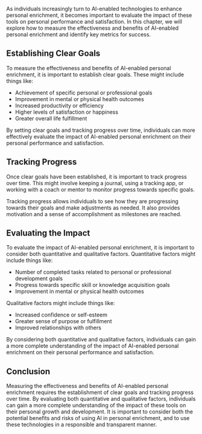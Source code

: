 

As individuals increasingly turn to AI-enabled technologies to enhance personal enrichment, it becomes important to evaluate the impact of these tools on personal performance and satisfaction. In this chapter, we will explore how to measure the effectiveness and benefits of AI-enabled personal enrichment and identify key metrics for success.

Establishing Clear Goals
------------------------

To measure the effectiveness and benefits of AI-enabled personal enrichment, it is important to establish clear goals. These might include things like:

* Achievement of specific personal or professional goals
* Improvement in mental or physical health outcomes
* Increased productivity or efficiency
* Higher levels of satisfaction or happiness
* Greater overall life fulfillment

By setting clear goals and tracking progress over time, individuals can more effectively evaluate the impact of AI-enabled personal enrichment on their personal performance and satisfaction.

Tracking Progress
-----------------

Once clear goals have been established, it is important to track progress over time. This might involve keeping a journal, using a tracking app, or working with a coach or mentor to monitor progress towards specific goals.

Tracking progress allows individuals to see how they are progressing towards their goals and make adjustments as needed. It also provides motivation and a sense of accomplishment as milestones are reached.

Evaluating the Impact
---------------------

To evaluate the impact of AI-enabled personal enrichment, it is important to consider both quantitative and qualitative factors. Quantitative factors might include things like:

* Number of completed tasks related to personal or professional development goals
* Progress towards specific skill or knowledge acquisition goals
* Improvement in mental or physical health outcomes

Qualitative factors might include things like:

* Increased confidence or self-esteem
* Greater sense of purpose or fulfillment
* Improved relationships with others

By considering both quantitative and qualitative factors, individuals can gain a more complete understanding of the impact of AI-enabled personal enrichment on their personal performance and satisfaction.

Conclusion
----------

Measuring the effectiveness and benefits of AI-enabled personal enrichment requires the establishment of clear goals and tracking progress over time. By evaluating both quantitative and qualitative factors, individuals can gain a more complete understanding of the impact of these tools on their personal growth and development. It is important to consider both the potential benefits and risks of using AI in personal enrichment, and to use these technologies in a responsible and transparent manner.
